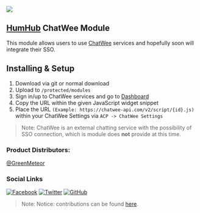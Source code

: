 [![](resources/chatweelogo.png)](https://chatwee.com/)

## [HumHub](https://www.humhub.org/en) ChatWee Module

This module allows users to use [ChatWee](https://chatwee.com) services and hopefully soon will integrate their SSO.

## Installing & Setup
1. Download via git or normal download
2. Upload to `/protected/modules`
3. Sign in/up to ChatWee services and go to [Dashboard](https://client.chatwee.com/v2/dashboard/index)
4. Copy the URL within the given JavaScript widget snippet
5. Place the URL `(Example: https://chatwee-api.com/v2/script/{id}.js)` within your ChatWee Settings via `ACP -> ChatWee Settings`

> Note: ChatWee is an external chatting service with the possibility of SSO connection, which is module does **not** provide at this time.

### __Product Distributors:__
[@GreenMeteor](https://github.com/GreenMeteor)

### Social Links
[![Facebook](http://www.godolphin.org/wp-content/uploads/2015/01/Facebook-Icon-1021x1024-100x100.png)](https://www.facebook.com/realGreenMeteor) [![Twitter](https://media-exp2.licdn.com/mpr/mpr/shrink_100_100/AAEAAQAAAAAAAATdAAAAJGVhNWFjN2Q5LTYzNjYtNDU4YS04ZjcwLWEyMTNhZDA5NTgxNQ.png)](https://twitter.com/realGreenMeteor) [![GitHub](https://cdn.inquisitr.com/wp-content/uploads/2015/05/Github-100x100.jpg)](https://github.com/GreenMeteor)

> Note: Notice: contributions can be found [here](https://github.com/GreenMeteor/humhub-chatwee-module/blob/master/.github/CONTRIBUTORS.md).
